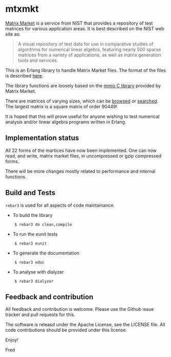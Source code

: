 # mtxmkt


[Matrix Market](https://math.nist.gov/MatrixMarket/) is a service from
NIST that provides a repository of test matrices for various
application areas. It is best described on the NIST web site as:

> A visual repository of test data for use in comparative studies of
> algorithms for numerical linear algebra, featuring nearly 500 sparse
> matrices from a variety of applications, as well as matrix generation
> tools and services.

This is an Erlang library to handle Matrix Market files. The format of
the files is described
[here](https://math.nist.gov/MatrixMarket/formats.html).

The library functions are loosely based on the
[mmio C library](https://math.nist.gov/MatrixMarket/mmio-c.html)
provided by Matrix Market.

There are matrices of varying sizes, which can be
[browsed](https://math.nist.gov/MatrixMarket/data/) or
[searched](https://math.nist.gov/MatrixMarket/searchtool.html). The
largest matrix is a square matrix of order 90449!

It is hoped that this will prove useful for anyone wishing to test
numerical analysis and/or linear algebra programs written in Erlang.

## Implementation status

All 22 forms of the martices have now been implemented. One can now
read, and write, matrix market files, in uncompressed or gzip
compressed forms.

There will be more changes mostly related to performance and internal
functions.


## Build and Tests

`rebar3` is used for all aspects of code maintainance.

* To build the library
```
	$ rebar3 do clean,compile
```

* To run the eunit tests
```
	$ rebar3 eunit
```

* To generate the documentation
```
	$ rebar3 edoc
```

* To analyse with dialyzer
```
	$ rebar3 dialyzer
```

## Feedback and contribution

All feedback and contribution is welcome. Please use the Github issue
tracker and pull requests for this.

The software is releasd under the Apache License, see the LICENSE
file. All code contributions should be provided under this license.


Enjoy!

Fred
